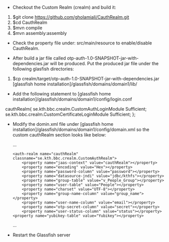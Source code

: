 * Checkout the Custom Realm (crealm) and build it:

 1.  $git clone https://github.com/gholamiali/CauthRealm.git
 2. $cd CauthRealm
 3.  $mvn compile
 4.  $mvn assembly:assembly
  
* Check the property file under: src/main/resource to enable/disable CauthRealm.

* After build a jar file called otp-auth-1.0-SNAPSHOT-jar-with-dependencies.jar will be produced. Put the produced jar file under the following glasfish directories:

1. $cp crealm/target/otp-auth-1.0-SNAPSHOT-jar-with-dependencies.jar  [glassfish home installation]/glassfish/domains/domain1/lib/  


* Add the following statement to [glassfish home installation]/glassfish/domains/domain1/config/login.conf

cauthRealm{
        se.kth.bbc.crealm.CustomAuthLoginModule Sufficient;
        se.kth.bbc.crealm.CustomCertificateLoginModule Sufficient;
 };

* Modify the domin.xml file under [glassfish home installation]/glassfish/domains/domain1/config/domain.xml so the custom cauthRealm section looks like below:

  <security-service default-realm="cauthRealm">
  	...
  
      <auth-realm name="cauthRealm" classname="se.kth.bbc.crealm.CustomAuthRealm">
          <property name="jaas-context" value="cauthRealm"></property>
          <property name="encoding" value="Hex"></property>
          <property name="password-column" value="password"></property>
          <property name="datasource-jndi" value="jdbc/kthfs"></property>
          <property name="group-table" value="v_People_Group"></property>
          <property name="user-table" value="People"></property>
          <property name="charset" value="UTF-8"></property>
          <property name="group-name-column" value="group_name"></property>
          <property name="user-name-column" value="email"></property>
          <property name="otp-secret-column" value="secret"></property>
          <property name="user-status-column" value="status"></property>
	  <property name="yubikey-table" value="Yubikey"></property>
        
	</auth-realm>
	...

  </security-service>

* Restart the Glassfish server
